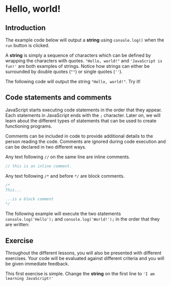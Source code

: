# Hello, world!

## Introduction

The example code below will output a **string** using `console.log()` 
when the `run` button is clicked. 

A **string** is simply a sequence of characters which can be defined by 
wrapping the characters with quotes. `"Hello, world!"` and `'JavaScript is fun!'` 
are both examples of strings. Notice how strings can either be surrounded by 
double quotes (`""`) or single quotes (`''`).

The following code will output the string `"Hello, world!"`. Try it!

<div class="editor" source="hello_world.js"></div>

## Code statements and comments

JavaScript starts executing code statements in the order that they appear. 
Each statements in JavaScript ends with the `;` character. Later on, we will 
learn about the different types of statements that can be used to create 
functioning programs.

Comments can be included in code to provide additional details to the person 
reading the code. Comments are ignored during code execution and can be 
declared in two different ways.

Any text following `//` on the same line are inline comments. 
```js
// this is an inline comment.
```

Any text following `/*` and before `*/` are block comments.
```js
/*
This...

...is a block comment
*/
```

The following example will execute the two statements `console.log('Hello');` 
and `console.log('World!');` in the order that they are written:

<div class="editor" source="hello_world2.js"></div>

## Exercise

Throughout the different lessons, you will also be presented with different 
exercises. Your code will be evaluated against different criteria and you 
will be given immediate feedback.

This first exercise is simple. Change the **string** on the first line to 
`'I am learning JavaScript!'`

<div class="editor" source="exercise.js" tests="tests.js"></div>
